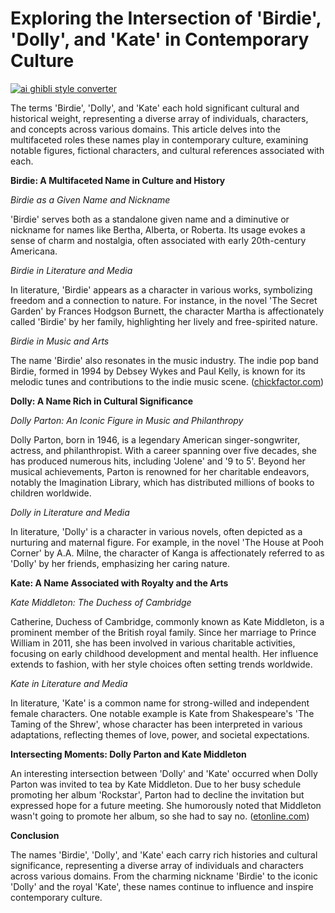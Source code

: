 # Exploring the Intersection of 'Birdie', 'Dolly', and 'Kate' in Contemporary Culture

[![ai ghibli style converter](https://i.imgur.com/dwt8Y5G.gif)](https://witbeam.net/slzx)

The terms 'Birdie', 'Dolly', and 'Kate' each hold significant cultural and historical weight, representing a diverse array of individuals, characters, and concepts across various domains. This article delves into the multifaceted roles these names play in contemporary culture, examining notable figures, fictional characters, and cultural references associated with each.

**Birdie: A Multifaceted Name in Culture and History**

*Birdie as a Given Name and Nickname*

'Birdie' serves both as a standalone given name and a diminutive or nickname for names like Bertha, Alberta, or Roberta. Its usage evokes a sense of charm and nostalgia, often associated with early 20th-century Americana.

*Birdie in Literature and Media*

In literature, 'Birdie' appears as a character in various works, symbolizing freedom and a connection to nature. For instance, in the novel 'The Secret Garden' by Frances Hodgson Burnett, the character Martha is affectionately called 'Birdie' by her family, highlighting her lively and free-spirited nature.

*Birdie in Music and Arts*

The name 'Birdie' also resonates in the music industry. The indie pop band Birdie, formed in 1994 by Debsey Wykes and Paul Kelly, is known for its melodic tunes and contributions to the indie music scene. ([chickfactor.com](https://www.chickfactor.com/tag/birdie/?utm_source=openai))

**Dolly: A Name Rich in Cultural Significance**

*Dolly Parton: An Iconic Figure in Music and Philanthropy*

Dolly Parton, born in 1946, is a legendary American singer-songwriter, actress, and philanthropist. With a career spanning over five decades, she has produced numerous hits, including 'Jolene' and '9 to 5'. Beyond her musical achievements, Parton is renowned for her charitable endeavors, notably the Imagination Library, which has distributed millions of books to children worldwide.

*Dolly in Literature and Media*

In literature, 'Dolly' is a character in various novels, often depicted as a nurturing and maternal figure. For example, in the novel 'The House at Pooh Corner' by A.A. Milne, the character of Kanga is affectionately referred to as 'Dolly' by her friends, emphasizing her caring nature.

**Kate: A Name Associated with Royalty and the Arts**

*Kate Middleton: The Duchess of Cambridge*

Catherine, Duchess of Cambridge, commonly known as Kate Middleton, is a prominent member of the British royal family. Since her marriage to Prince William in 2011, she has been involved in various charitable activities, focusing on early childhood development and mental health. Her influence extends to fashion, with her style choices often setting trends worldwide.

*Kate in Literature and Media*

In literature, 'Kate' is a common name for strong-willed and independent female characters. One notable example is Kate from Shakespeare's 'The Taming of the Shrew', whose character has been interpreted in various adaptations, reflecting themes of love, power, and societal expectations.

**Intersecting Moments: Dolly Parton and Kate Middleton**

An interesting intersection between 'Dolly' and 'Kate' occurred when Dolly Parton was invited to tea by Kate Middleton. Due to her busy schedule promoting her album 'Rockstar', Parton had to decline the invitation but expressed hope for a future meeting. She humorously noted that Middleton wasn't going to promote her album, so she had to say no. ([etonline.com](https://www.etonline.com/dolly-parton-reveals-why-she-turned-down-tea-with-kate-middleton-210489?utm_source=openai))

**Conclusion**

The names 'Birdie', 'Dolly', and 'Kate' each carry rich histories and cultural significance, representing a diverse array of individuals and characters across various domains. From the charming nickname 'Birdie' to the iconic 'Dolly' and the royal 'Kate', these names continue to influence and inspire contemporary culture.